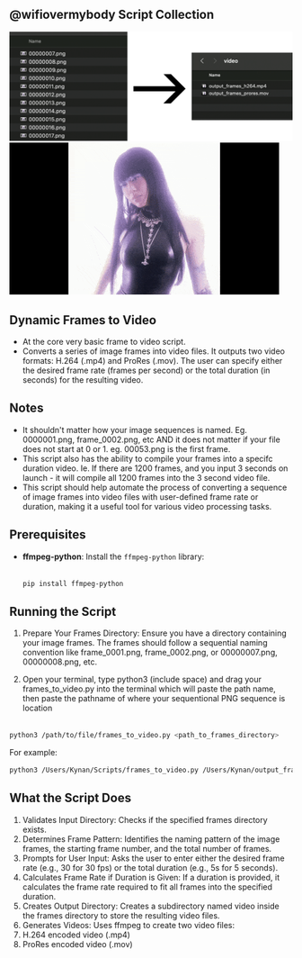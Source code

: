 ## @wifiovermybody Script Collection

![Convert](https://github.com/wifiovermybody/dynamic-frames-to-video/blob/main/convert.png)
![Clair](https://github.com/wifiovermybody/dynamic-frames-to-video/blob/main/clair.gif)

## Dynamic Frames to Video

* At the core very basic frame to video script.
* Converts a series of image frames into video files. It outputs two video formats: H.264 (.mp4) and ProRes (.mov). The user can specify either the desired frame rate (frames per second) or the total duration (in seconds) for the resulting video.

## Notes 
* It shouldn't matter how your image sequences is named. Eg. 0000001.png, frame_0002.png, etc AND it does not matter if your file does not start at 0 or 1. eg. 00053.png is the first frame. <br/>
* This script also has the ability to compile your frames into a specifc duration video. Ie. If there are 1200 frames, and you input 3 seconds on launch - it will compile all 1200 frames into the 3 second video file. <br/>
* This script should help automate the process of converting a sequence of image frames into video files with user-defined frame rate or duration, making it a useful tool for various video processing tasks.

## Prerequisites

- **ffmpeg-python**: Install the `ffmpeg-python` library:

  ```bash

  pip install ffmpeg-python

## Running the Script

1. Prepare Your Frames Directory: Ensure you have a directory containing your image frames. The frames should follow a sequential naming convention like frame_0001.png, frame_0002.png, or 00000007.png, 00000008.png, etc.

2. Open your terminal, type python3 (include space) and drag your frames_to_video.py into the terminal which will paste the path name, then paste the pathname of where your sequentional PNG sequence is location 

  ```bash

python3 /path/to/file/frames_to_video.py <path_to_frames_directory>
```

For example:

  ```bash
python3 /Users/Kynan/Scripts/frames_to_video.py /Users/Kynan/output_frames

```


## What the Script Does

1. Validates Input Directory: Checks if the specified frames directory exists.
2. Determines Frame Pattern: Identifies the naming pattern of the image frames, the starting frame number, and the total number of frames.
3. Prompts for User Input: Asks the user to enter either the desired frame rate (e.g., 30 for 30 fps) or the total duration (e.g., 5s for 5 seconds).
4. Calculates Frame Rate if Duration is Given: If a duration is provided, it calculates the frame rate required to fit all frames into the specified duration.
5. Creates Output Directory: Creates a subdirectory named video inside the frames directory to store the resulting video files.
6. Generates Videos: Uses ffmpeg to create two video files:
7. H.264 encoded video (.mp4)
8. ProRes encoded video (.mov)



